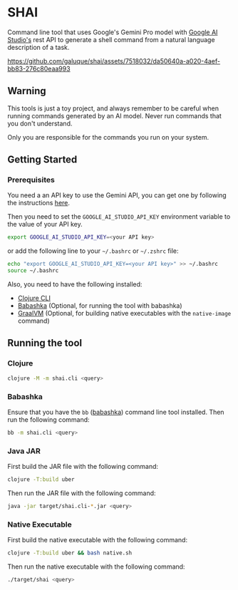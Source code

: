 # SHAI

Command line tool that uses Google's Gemini Pro model with [Google AI Studio's](https://ai.google.dev/docs) rest API to generate a shell
command from a natural language description of a task.

https://github.com/galuque/shai/assets/7518032/da50640a-a020-4aef-bb83-276c80eaa993

## Warning

This tools is just a toy project, and always remember to be careful when running commands generated by an AI model. Never run commands that you don't understand. 

Only you are responsible for the commands you run on your system.

## Getting Started

### Prerequisites

You need a an API key to use the Gemini API, you can get one by following the instructions [here](https://ai.google.dev/tutorials/rest_quickstart#set_up_your_api_key).

Then you need to set the `GOOGLE_AI_STUDIO_API_KEY` environment variable to the value of your API key.

```bash
export GOOGLE_AI_STUDIO_API_KEY=<your API key>
```

or add the following line to your `~/.bashrc` or `~/.zshrc` file:

```bash
echo "export GOOGLE_AI_STUDIO_API_KEY=<your API key>" >> ~/.bashrc
source ~/.bashrc
```

Also, you need to have the following installed:
- [Clojure CLI](https://clojure.org/guides/getting_started)
- [Babashka](https://babashka.org/) (Optional, for running the tool with babashka)
- [GraalVM](https://www.graalvm.org/) (Optional, for building native executables with the `native-image` command)

## Running the tool

### Clojure

```bash
clojure -M -m shai.cli <query>
```

### Babashka

Ensure that you have the `bb` ([babashka](https://babashka.org/)) command line tool installed. Then run the following command:  

```bash
bb -m shai.cli <query>
```

### Java JAR

First build the JAR file with the following command:
```bash
clojure -T:build uber
```

Then run the JAR file with the following command:
```bash
java -jar target/shai.cli-*.jar <query>
```

### Native Executable

First build the native executable with the following command:
```bash
clojure -T:build uber && bash native.sh
```

Then run the native executable with the following command:
```bash
./target/shai <query>
```
